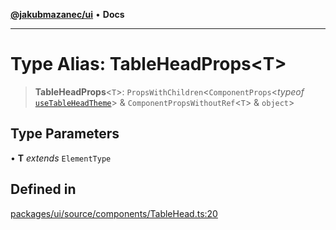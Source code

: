 [**@jakubmazanec/ui**](../README.md) • **Docs**

---

# Type Alias: TableHeadProps\<T\>

> **TableHeadProps**\<`T`\>: `PropsWithChildren`\<`ComponentProps`\<_typeof_
> [`useTableHeadTheme`](../functions/useTableHeadTheme.md)\> & `ComponentPropsWithoutRef`\<`T`\> &
> `object`\>

## Type Parameters

• **T** _extends_ `ElementType`

## Defined in

[packages/ui/source/components/TableHead.ts:20](https://github.com/jakubmazanec/tools/blob/1c4f0471e4ca7ee64c14124101a8ac795175e9bf/packages/ui/source/components/TableHead.ts#L20)
